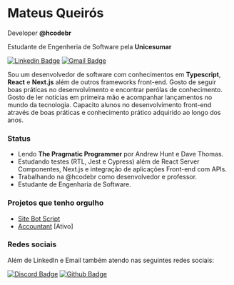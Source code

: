 # Mateus Queirós

Developer **@hcodebr**

Estudante de Engenheria de Software pela **Unicesumar**

[![Linkedin Badge](https://img.shields.io/badge/-Mateus%20Queirós-ff760c?style=flat-square&logo=Linkedin&logoColor=white&link=https://www.linkedin.com/in/mateuscqueiros/)](https://www.linkedin.com/in/mateus-queir%C3%B3s-215a671a6/) [![Gmail Badge](https://img.shields.io/badge/-mateuscqueiros@gmail.com-ff760c?style=flat-square&logo=Gmail&logoColor=white&link=mailto:mateuscqueiros@gmail.com)](mailto:mateuscqueiros@gmail.com)

Sou um desenvolvedor de software com conhecimentos em **Typescript**, **React** e **Next.js** além de outros frameworks front-end. Gosto de seguir boas práticas no desenvolvimento e encontrar perólas de conhecimento.  Gosto de ler notícias em primeira mão e acompanhar lançamentos no mundo da tecnologia. Capacito alunos no desenvolvimento front-end através de boas práticas e conhecimento prático adquirido ao longo dos anos.

### Status

- Lendo **The Pragmatic Programmer** por Andrew Hunt e Dave Thomas.
- Estudando testes (RTL, Jest e Cypress) além de React Server Componentes, Next.js e integração de aplicações Front-end com APIs.
- Trabalhando na @hcodebr como desenvolvedor e professor.
- Estudante de Engenharia de Software.

### Projetos que tenho orgulho

- [Site Bot Script](https://script-bot.vercel.app/)
- [Accountant](https://github.com/mateuscqueiros/accountant) [Ativo]

### Redes sociais

Além de LinkedIn e Email também atendo nas seguintes redes sociais:

[![Discord Badge](https://img.shields.io/badge/-Hcode%20BR-ff760c?style=flat-square&labelColor=ff760c&logo=discord&logoColor=white&link=https://discord.gg/p5MtAkGejK)](https://discord.gg/p5MtAkGejK)
[![Github Badge](https://img.shields.io/badge/-@mateuscqueiros-ff760c?style=flat-square&labelColor=ff760c&logo=github&logoColor=white&link=https://github.com/mateuscqueiros)](https://github.com/mateuscqueiros)
